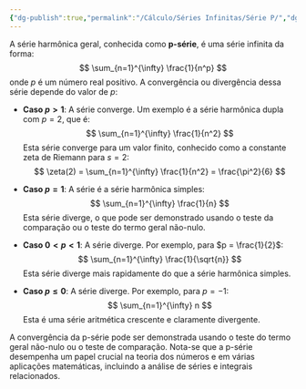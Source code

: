 ```yaml
---
{"dg-publish":true,"permalink":"/Cálculo/Séries Infinitas/Série P/","dgPassFrontmatter":true,"created":"2025-05-20T13:30:13.835-03:00"}
---
```



A série harmônica geral, conhecida como **p-série**, é uma série infinita da forma:
$$
\sum_{n=1}^{\infty} \frac{1}{n^p}
$$
onde $p$ é um número real positivo. A convergência ou divergência dessa série depende do valor de $p$:

- **Caso $p > 1$**: A série converge. Um exemplo é a série harmônica dupla com $p = 2$, que é:
$$
\sum_{n=1}^{\infty} \frac{1}{n^2}
$$
Esta série converge para um valor finito, conhecido como a constante zeta de Riemann para $s = 2$:
$$
\zeta(2) = \sum_{n=1}^{\infty} \frac{1}{n^2} = \frac{\pi^2}{6}
$$
- **Caso $p = 1$**: A série é a série harmônica simples:
$$
\sum_{n=1}^{\infty} \frac{1}{n}
$$
Esta série diverge, o que pode ser demonstrado usando o teste da comparação ou o teste do termo geral não-nulo.

- **Caso $0 < p < 1$**: A série diverge. Por exemplo, para $p = \frac{1}{2}$:
$$
\sum_{n=1}^{\infty} \frac{1}{\sqrt{n}}
$$
Esta série diverge mais rapidamente do que a série harmônica simples.

- **Caso $p \leq 0$**: A série diverge. Por exemplo, para $p = -1$:
$$
\sum_{n=1}^{\infty} n
$$
Esta é uma série aritmética crescente e claramente divergente.

A convergência da p-série pode ser demonstrada usando o teste do termo geral não-nulo ou o teste de comparação. Nota-se que a p-série desempenha um papel crucial na teoria dos números e em várias aplicações matemáticas, incluindo a análise de séries e integrais relacionados.
